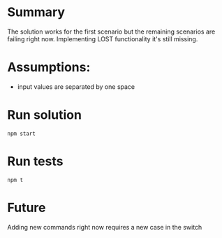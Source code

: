 # Summary

The solution works for the first scenario but the remaining scenarios are failing right now.
Implementing LOST functionality it's still missing.

# Assumptions:

- input values are separated by one space

# Run solution

```
npm start
```

# Run tests

```
npm t
```

# Future

Adding new commands right now requires a new case in the switch
